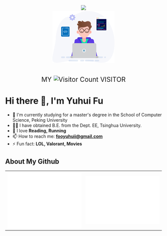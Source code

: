 <div align="center">
  <div>
    <img src="https://readme-typing-svg.demolab.com?font=Fira+Code&pause=1000&width=350&lines=print(%22Hello%2C%20World%22)&center=true&size=27" />
  </div>
  
  <img src="assets/developer.svg" width=200>
  <div>&nbsp;</div>

  <p style="font-size:21px">
  MY
   <img src="https://profile-counter.glitch.me/fooyuhui/count.svg" alt="Visitor Count" height=20>
  VISITOR
  </p>
</div>


# Hi there 👋, I'm Yuhui Fu 

- 🔭 I'm currently studying for a master's degree in the School of Computer Science, Peking University
- 🧑‍🎓 I have obtained B.E. from the Dept. EE, Tsinghua University.
- 🤔 I love **Reading, Running**
- 📫 How to reach me: **fooyuhuii@gmail.com**
- ⚡ Fun fact: **LOL, Valorant, Movies**

## About My Github
<div align="center">
<table>
  <tr>
    <td><img src="github-metrics/base.svg" alt="base" /></td>
    <td><img src="github-metrics/isocalendar.fullyear.svg" alt="isocalendar.fullyear" /></td>
  </tr>
</table>
</div>



